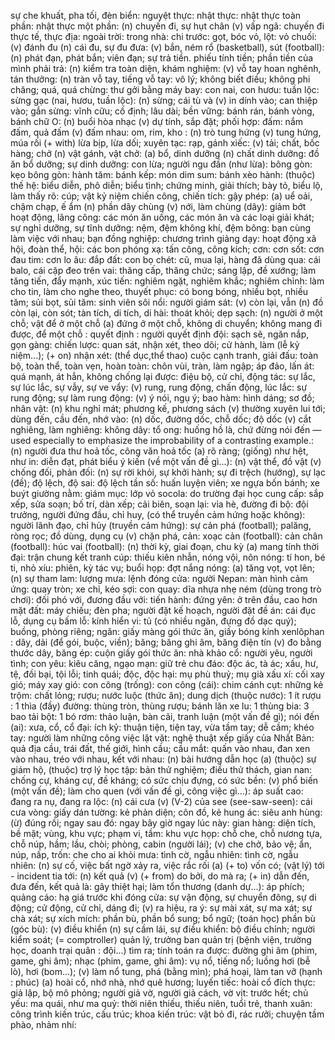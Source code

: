 sự che khuất, pha tối, đèn biển: 
nguyệt thực: 
nhật thực: 
nhật thực toàn phần: 
nhật thực một phần: 
(n) chuyến đi, sự hụt chân (v) vấp ngã: 
chuyến đi thực tế, thực địa: 
ngoài trời: 
trong nhà: 
chi trước: 
gọt, bóc vỏ, lột: 
vỏ chuối: 
(v) đánh đu (n) cái đu, sự đu đưa: 
(v) bắn, ném rổ (basketball), sút (football): 
(n) phát đạn, phát bắn; viên đạn; sự trả tiền. phiếu tính tiền; phần tiền của mình phải trả: 
(n) kiểm tra toàn diện, khám nghiệm: 
(v) vỗ tay hoan nghênh, tán thưởng: 
(n) tràn vỗ tay, tiếng vỗ tay: 
vô lý; không biết điều; không phi chăng; quá, quá chừng: 
thư gởi bằng máy bay: 
con nai, con hươu: 
tuần lộc: 
sừng gạc (nai, hươu, tuần lộc): 
(n) sừng; cái tù và (v) in dính vào; can thiệp vào; gắn sừng: 
vĩnh cữu; cố định; lâu dài; bền vững: 
bánh rán, bánh vòng, bánh chữ O: 
(n) buổi hòa nhạc (v) dự tính, sắp đặt; phối hợp: 
đấm: 
nắm đấm, quả đấm (v) đấm nhau: 
om, rim, kho : 
(n) trò tung hứng (v) tung hứng, múa rối (+ with) lừa bịp, lừa dối; xuyên tạc: 
rạp, gánh xiếc: 
(v) tải; chất, bốc hàng; chở (n) vật gánh, vật chở: 
(a) bổ, dinh dưỡng (n) chất dinh dưỡng:
đồ ăn bổ dưỡng; sự dinh dưỡng: 
con lừa; người ngu đần (như lừa): 
bông gòn: 
kẹo bông gòn: 
hành tăm: 
bánh kếp: 
món dim sum: 
bánh xèo hành: 
(thuộc) thế hệ: 
biểu diễn, phô diễn; biểu tình; chứng minh, giải thích; bày tỏ, biểu lộ, làm thấy rõ: 
cúp; vật kỷ niệm chiến công, chiến tích: 
gậy phép: 
(a) uể oải, chậm chạp, ế ẩm (n) phần dây chùng (v) nới, làm chùng (dây): 
giảm bớt hoạt động, lãng công: 
các món ăn uống, các món ăn và các loại giải khát; sự nghỉ dưỡng,  sự tĩnh dưỡng: 
nệm, đệm không khí, đệm bông: 
bạn cùng làm việc với nhau; bạn đồng nghiệp: 
chương trình giảng dạy: 
hoạt động xã hội, đoàn thể, hội: 
các bon phóng xạ: 
tấn công, công kích; cơn: 
cơn sốt: 
cơn đau tim: 
cơn lo âu: 
đắp đất: 
con bọ chét: 
cũ, mua lại, hàng đã dùng qua: 
cái balo, cái cặp đeo trên vai: 
thăng cấp, thăng chức; sáng lập, đề xướng; làm tăng tiến, đẩy mạnh, xúc tiến: 
nghiêm ngặt, nghiêm khắc; nghiêm chỉnh: 
làm cho tin, làm cho nghe theo, thuyết phục: 
có bong bóng, nhiều bọt, nhiều tăm; sủi bọt, sủi tăm: 
sinh viên sôi nổi: 
người giám sát: 
(v) còn lại, vẫn (n) đồ còn lại, còn sót; tàn tích, di tích, di hài: 
thoát khỏi; dẹp sạch: 
(n) người ở một chỗ; vật để ở một chỗ (a) đứng ở một chỗ, không di chuyển; không mang đi được, để một chỗ : 
quyết định : 
người quyết định đội: 
sạch sẽ, ngăn nắp, gọn gàng: 
chiến lược: 
quan sát, nhận xét, theo dõi; cử hành, làm (lễ kỷ niệm...); (+ on) nhận xét: 
(thể dục,thể thao) cuộc cạnh tranh, giải đấu: 
toàn bộ, toàn thể, toàn vẹn, hoàn toàn: 
chôn vùi, tràn, làm ngập; áp đảo, lấn át: 
quá mạnh, át hẳn, không chống lại được: 
điệu bộ, cử chỉ, động tác: 
sự lắc, sự lúc lắc, sự vẫy, sự ve vẩy: 
(v) rung, rung động, chấn động, lúc lắc: 
sự rung động; sự làm rung động: 
(v) ý nói, ngụ ý; bao hàm: 
hình dáng; sơ đồ; nhân vật: 
(n) khu nghỉ mát; phương kế, phương sách (v) thường xuyên lui tới; dùng đến, cầu đến, nhớ vào: 
(n) dốc, đường dốc, chỗ dốc; độ dốc (v) cắt nghiêng, làm nghiêng: 
không dây: 
tổ ong: 
huống hồ là, chứ đừng nói đến —used especially to emphasize the improbability of a contrasting example.: 
(n) người đưa thư hoả tốc, công văn hoả tốc (a) rõ ràng; (giống) như hệt, như in: 
diễn đạt, phát biểu ý kiến (về một vấn đề gì...): 
(n) vật thể, đồ vật (v) chống đối, phản đối: 
(n) sự rời khỏi, sự khởi hành; sự đi trệch (hướng), sự lạc (đề); độ lệch, độ sai: 
độ lệch tần số: 
huấn luyện viên; xe ngựa bốn bánh; xe buýt giường nằm: 
giám mục: 
lớp vỏ socola: 
do trường đại học cung cấp: 
sắp xếp, sửa soạn; bố trí, dàn xếp; cải biên, soạn lại: 
vỉa hè, đường đi bộ: 
đội trưởng, người đứng đầu, chỉ huy, (có thể truyền cảm hứng hoặc không): 
người lãnh đạo, chỉ hủy (truyền cảm hứng): 
sự cản phá (football); palăng, ròng rọc; đồ dùng, dụng cụ (v) chặn phá, cản: 
xoạc cản (football): 
cản chân (football): 
húc vai (football): 
(n) thời kỳ, giai đoạn, chu kỳ (a) mang tính thời đại: 
trận chung kết tranh cúp: 
thiếu kiên nhẫn, nóng vội, nôn nóng: 
tí hon, bé ti, nhỏ xíu: 
phiên, kỳ tác vụ; buổi họp: 
đợt nắng nóng: 
(a) tăng vọt, vọt lên; (n) sự tham lam: 
lượng mưa: 
lệnh đóng cửa: 
người Nepan: 
màn hình cảm ứng: 
quay tròn; xe chỉ, kéo sợi: 
con quay: 
dĩa nhựa nhẹ ném (dùng trong trò chơi): 
đối phó với, đương đầu với: 
tiến hành: 
đứng yên: 
ở trên đầu, cao hơn mặt đất: 
máy chiếu; đèn pha; người đặt kế hoạch, người đặt đề án: 
cái đục lỗ, dụng cụ bấm lỗ: 
kính hiển vi: 
tủ (có nhiều ngăn, đựng đồ dạc quý); buồng, phòng riêng; ngăn: 
giấy màng gói thức ăn, giấy bóng kính xenlôphan : 
dây, dải (để gói, buộc, viền); băng; băng ghi âm, băng điện tín (v) đo bằng thước dây, băng ép: 
cuộn giấy gói thức ăn: 
nhà khảo cổ: 
người yêu, người tình; con yêu: 
kiêu căng, ngạo mạn: 
giữ trẻ chu đáo: 
độc ác, tà ác; xấu, hư, tệ, đồi bại, tội lỗi; tinh quái; độc, độc hại: 
mụ phù thuỷ; mụ già xấu xí: 
cối xay gió; máy xay gió: 
con công (trống): 
con công (cái): 
chim cánh cụt: 
những kẻ trộm: 
chất lỏng; rượu; nước luộc (thức ăn); dung dịch (thuộc nước): 
1 ít rượu : 
1 thìa (đầy) đường: 
thùng tròn, thùng rượu; bánh lăn xe lu: 
1 thùng bia: 
3 bao tải bột: 
1 bó rơm: 
thảo luận, bàn cãi, tranh luận (một vấn đề gì); nói đến (ai): 
xưa, cổ, cổ đại: 
ích kỷ: 
thuận tiện, tiện tay, vừa tầm tay; dễ cầm; khéo tay: 
người làm những công việc lặt vặt: 
nghệ thuật xếp giấy của Nhất Bản: 
quả địa cầu, trái đất, thế giới, hình cầu; cầu mắt: 
quấn vào nhau, đan xen vào nhau, tréo với nhau, kết với nhau: 
(n) bài hướng dẫn học (a) (thuộc) sự giám hộ, (thuộc) trợ lý học tập: 
bản thử nghiệm; điều thử thách, gian nan: 
chống cự, kháng cự, đề kháng; có sức chịu đựng, có sức bền: 
(v) phổ biến (một vấn đề); làm cho quen (với vấn đề gì, công việc gì...): 
áp suất cao: 
đang ra nụ, đang ra lộc: 
(n) cái cưa (v) (V-2) của see (see-saw-seen): 
cái cưa vòng: 
giấy dán tường: 
kẻ phản diện; côn đồ, kẻ hung ác: 
siêu anh hùng: 
(ừ) đúng rồi; ngay sau đó: 
ngay bây giờ ngay lúc này: 
gian hàng: 
diện tích, bề mặt; vùng, khu vực; phạm vi, tầm: 
khu vực họp: 
chỗ che, chỗ nương tựa, chỗ núp, hầm; lầu, chòi; phòng, cabin (người lái); (v) che chở, bảo vệ; ẩn, núp, nấp, trốn: 
che cho ai khỏi mưa: 
tình cờ, ngẫu nhiên: 
tình cờ, ngẫu nhiên: 
(n) sự cố, việc bất ngờ xảy ra, việc rắc rối (a) (+ to) vốn có; (vật lý) tới - incident tia tới: 
(n) kết quả (v) (+ from) do bởi, do mà ra; (+ in) dẫn đến, đưa đến, kết quả là: 
gây thiệt hại; làm tổn thương (danh dự...): 
áp phích; quảng cáo: 
hạ giá trước khi đóng cửa: 
sự vận động, sự chuyển đông, sự di động; cử động, cử chỉ, dáng đi; (v) ra hiệu, ra ý: 
 sự mài xát, sự ma xát; sự chà xát; sự xích mích: 
phần bù, phần bổ sung; bổ ngữ; (toán học) phần bù (góc bù): 
(v) điều khiển (n) sự cầm lái, sự điều khiển: 
bộ điều chỉnh; người kiểm soát; (= comptroller) quản lý, trưởng ban quản trị (bệnh viện, trường học, doanh trại quân : đội...)
tìm ra; tính toán ra được: 
đường ghi âm (phim, game, ghi âm); nhạc (phim, game, ghi âm): 
vụ nổ, tiếng nổ; luồng hơi (bễ lò), hơi (bom...); (v) làm nổ tung, phá (bằng mìn); phá hoại, làm tan vỡ (hạnh : phúc)
(a) hoài cổ, nhớ nhà, nhớ quê hương; luyến tiếc: 
hoài cổ đích thực: 
giả lập, bộ mô phỏng; người giả vờ, người giả cách, vờ vịt: 
trước hết; chủ yếu: 
ma quái, như ma quỷ: 
thời niên thiếu, thiếu niên, tuổi trẻ, thanh xuân: 
công trình kiến trúc, cấu trúc; khoa kiến trúc: 
vật bỏ đi, rác rưởi; chuyện tầm phào, nhảm nhí: 